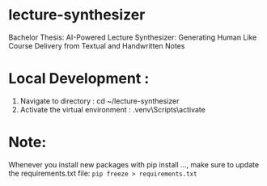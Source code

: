 # lecture-synthesizer
Bachelor Thesis: AI-Powered Lecture Synthesizer: Generating Human Like Course Delivery from Textual and Handwritten Notes

# Local Development : 
1. Navigate to directory : cd ~/lecture-synthesizer
2. Activate the virtual environment : .venv\Scripts\activate

# Note: 
Whenever you install new packages with pip install ..., make sure to update the requirements.txt file:
`pip freeze > requirements.txt`
